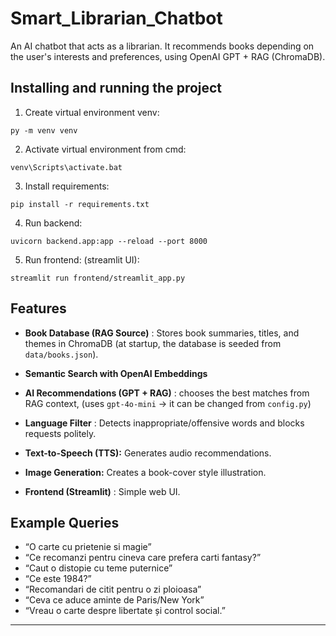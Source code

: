 # Smart_Librarian_Chatbot
An AI chatbot that acts as a librarian. It recommends books depending on the user's interests and preferences, using OpenAI GPT + RAG (ChromaDB).


## Installing and running the project
1. Create virtual environment venv:
```
py -m venv venv
```

2. Activate virtual environment from cmd:
```
venv\Scripts\activate.bat 
```

3. Install requirements:
```
pip install -r requirements.txt
```


4. Run backend:
```
uvicorn backend.app:app --reload --port 8000
```

5. Run frontend: (streamlit UI):
```
streamlit run frontend/streamlit_app.py
```


## Features

- **Book Database (RAG Source)** : Stores book summaries, titles, and themes in ChromaDB (at startup, the database is seeded from `data/books.json`).  

- **Semantic Search with OpenAI Embeddings**    

- **AI Recommendations (GPT + RAG)**  : chooses the best matches from RAG context, (uses `gpt-4o-mini` -> it can be changed from `config.py`)

- **Language Filter** : Detects inappropriate/offensive words and blocks requests politely.


- **Text-to-Speech (TTS):** Generates audio recommendations.

- **Image Generation:** Creates a book-cover style illustration.


- **Frontend (Streamlit)**  : Simple web UI. 
## Example Queries
- “O carte cu prietenie si magie”  
- “Ce recomanzi pentru cineva care prefera carti fantasy?”  
- “Caut o distopie cu teme puternice”  
- “Ce este 1984?”  
- “Recomandari de citit pentru o zi ploioasa”  
- “Ceva ce aduce aminte de Paris/New York”    
- “Vreau o carte despre libertate și control social.”  
  


---
